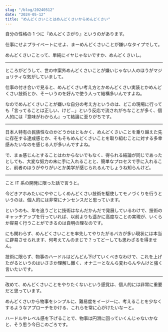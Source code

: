```yaml
---
slug: "/blog/20240512"
date: "2024-05-12"
title: "めんどくさいことはめんどくさいからめんどくさい"
---
```


自分の性格の 1 つに『めんどくさがり』というのがあります。

仕事にせよプライベートにせよ、まーめんどくさいことが嫌いなタイプでして。

めんどくさいことって、単純にイヤじゃないですか、めんどくさいし。

---

ところがどうして、世の中案外めんどくさいことが嫌いじゃない人のほうがマジョリティな気がしていまして。

仕事の付き合いで見ると、めんどくさい考え方とかめんどくさい実装とかめんどくさい技術とか、そーいうのを好んで使う人って結構多いんですよね。

なのでめんどくさいことが嫌いな自分の考え方というのは、どこの現場に行っても「言ってることは正しい、けど…」という反応で流されがちなことが多く、個人的には『意味がわからん』って結論に至りがちです。

---

日本人特有の民族性なのかどうかはともかく、めんどくさいことを乗り越えた先に存在する達成感とか、そもそもめんどくさいことを取り組むことに対する多幸感みたいなのを感じる人が多いんですよね。

で、まぁ感じんとすることはわからないでもなく、得られる結論が同じであったとしても、大変な努力の末に手に入れることと、簡単なプロセスで手に入れること、前者のほうがやりがいとか美学が感じられるんでしょうね知らんけど。

---

こと IT 系の開発に限った話で言うと。

今どきアホみたいにややこしくめんどくさい技術を駆使してモノづくりを行うというのは、個人的には非常にナンセンスだと思っています。

というのも、年を追うごとに技術はなんだかんだで発展しているわけで、技術のキャッチアップを行っていれば、以前よりも遥かに高度なことの実現が、いくらか容易く行うことができるのは自明の理なのです。

にも関わらず、めんどくさいことを率先してやりたがるバカが多い現状には本当に辟易させられます、何考えてんのまじで？ってどーしても思わざるを得ません。

技術に限らず、物事のハードルはどんどん下げていくべきなわけで、これを上げたがるというのはいささか理解し難く、オナニーとなんら変わらんやんけと強く言いたいです。

---

改めて、めんどくさいことをやりたくないという感覚は、個人的には非常に重要だと思っています。

めんどくさいから物事をシンプルに、難易度をイージーに、考えることを少なくするようなアプローチをかける、これらを常に心がけたいなーと。

ハードルやレベル感を下げることで、物事は円滑に回っていくんじゃないかなと、そう思う今日このごろです。
